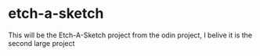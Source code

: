 # etch-a-sketch

This will be the Etch-A-Sketch project from the odin project, I belive it is the second large project